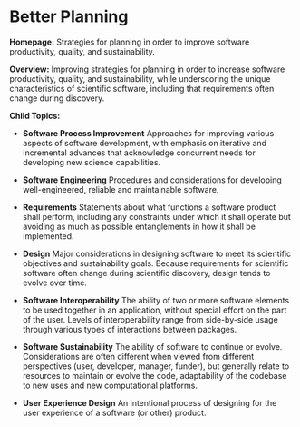 # Better Planning

**Homepage:** Strategies for planning in order to improve software productivity, quality, and sustainability.  

**Overview:** 
Improving strategies for planning in order to increase software productivity, quality, and sustainability, while underscoring the unique characteristics of scientific software, including that requirements often change during discovery.

**Child Topics:**

<!--
Addition: Software Engineering [moves from Better Development], Requirements, Design, Software Interoperability
-->
- **Software Process Improvement**
Approaches for improving various aspects of software development, with emphasis on iterative and incremental advances that acknowledge concurrent needs for developing new science capabilities.
<!---Topic order: 1--->

- **Software Engineering**
Procedures and considerations for developing well-engineered, reliable and maintainable software.
<!---Topic order: 2--->

- **Requirements**
Statements about what functions a software product shall perform, including any constraints under which it shall operate but avoiding as much as possible entanglements in how it shall be implemented.
<!---Topic order: 3--->

- **Design**
Major considerations in designing software to meet its scientific objectives and sustainability goals. Because requirements for scientific software often change during scientific discovery, design tends to evolve over time.
<!---Topic order: 4--->

- **Software Interoperability**
The ability of two or more software elements to be used together in an application, without special effort on the part of the user.  Levels of interoperability range from side-by-side usage through various types of interactions between packages.
<!---Topic order: 5--->

- **Software Sustainability**
The ability of software to continue or evolve.  Considerations are often different when viewed from different perspectives (user, developer, manager, funder), but generally relate to resources to maintain or evolve the code, adaptability of the codebase to new uses and new computational platforms.
<!---Topic order: 6--->

- **User Experience Design**
An intentional process of designing for the user experience of a software (or other) product.
<!---Topic order: 7--->

<!---
Category order: 1
--->
